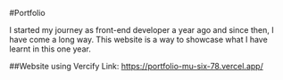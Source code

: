 #Portfolio

I started my journey as front-end developer a year ago and since then, I have come a long way. This website is a way to showcase what I have learnt in this one year.

##Website using Vercify
Link: https://portfolio-mu-six-78.vercel.app/
